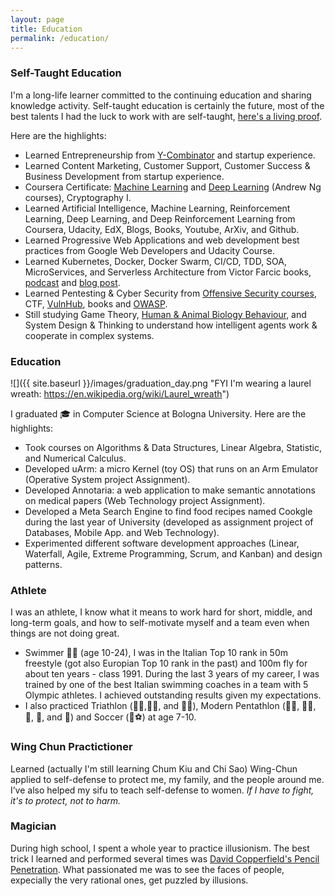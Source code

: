 ```yaml
---
layout: page
title: Education
permalink: /education/
---
```


### Self-Taught Education

I'm a long-life learner committed to the continuing education and sharing knowledge activity. Self-taught education is certainly the future, most of the best talents I had the luck to work with are self-taught, [here's a living proof](https://blog.floydhub.com/emils-story-as-a-self-taught-ai-researcher/).

Here are the highlights:

- Learned Entrepreneurship from [Y-Combinator](https://www.startupschool.org/) and startup experience.
- Learned Content Marketing, Customer Support, Customer Success & Business Development from startup experience.
- Coursera Certificate: [Machine Learning](https://blog.floydhub.com/best-deep-learning-courses-updated-for-2019/#ml) and [Deep Learning](https://blog.floydhub.com/best-deep-learning-courses-updated-for-2019/#deep-learning-specialization) (Andrew Ng courses), Cryptography I.
- Learned Artificial Intelligence, Machine Learning, Reinforcement Learning, Deep Learning, and Deep Reinforcement Learning from Coursera, Udacity, EdX, Blogs, Books, Youtube, ArXiv, and Github.
- Learned Progressive Web Applications and web development best practices from Google Web Developers and Udacity Course.
- Learned Kubernetes, Docker, Docker Swarm, CI/CD, TDD, SOA, MicroServices, and Serverless Architecture
from Victor Farcic books, [podcast](https://www.devopsparadox.com/) and [blog post](https://technologyconversations.com/).
- Learned Pentesting & Cyber Security from [Offensive Security courses](https://www.offensive-security.com/), CTF, [VulnHub](https://www.vulnhub.com/), books and [OWASP](https://wiki.owasp.org/index.php/Main_Page).
- Still studying Game Theory, [Human & Animal Biology Behaviour](https://www.youtube.com/playlist?list=PL848F2368C90DDC3D), and System Design & Thinking to understand how intelligent agents work & cooperate in complex systems.

### Education

![]({{ site.baseurl }}/images/graduation_day.png "FYI I'm wearing a laurel wreath: https://en.wikipedia.org/wiki/Laurel_wreath")

I graduated 🎓 in Computer Science at Bologna University. Here are the highlights:
- Took courses on Algorithms & Data Structures, Linear Algebra, Statistic, and Numerical Calculus.
- Developed uArm: a micro Kernel (toy OS) that runs on an Arm Emulator (Operative System project Assignment).
- Developed Annotaria: a web application to make semantic annotations on medical papers (Web Technology project Assignment).
- Developed a Meta Search Engine to find food recipes named Cookgle during the last year of University (developed as assignment project of Databases, Mobile App. and Web Technology).
- Experimented different software development approaches (Linear, Waterfall, Agile, Extreme Programming, Scrum, and Kanban) and design patterns.

### Athlete

I was an athlete, I know what it means to work hard for short, middle, and long-term goals, and how to self-motivate myself and a team even when things are not doing great. 

- Swimmer 🏊‍♂️ (age 10-24), I was in the Italian Top 10 rank in 50m freestyle (got also Europian Top 10 rank in the past) and 100m fly for about ten years - class 1991. During the last 3 years of my career, I was trained by one of the best Italian swimming coaches in a team with 5 Olympic athletes. I achieved outstanding results given my expectations.
- I also practiced Triathlon (🏊‍♂️,🚴‍♂️, and 🏃‍♂️), Modern Pentathlon (🏊‍♂️, 🏃‍♂️, 🤺, 🔫, and 🏇) and Soccer (🦵⚽️) at age 7-10.


### Wing Chun Practictioner

 Learned (actually I'm still learning Chum Kiu and Chi Sao) Wing-Chun applied to self-defense to protect me, my family, and the people around me. I’ve also helped my sifu to teach self-defense to women. _If I have to fight, it's to protect, not to harm._


### Magician

During high school, I spent a whole year to practice illusionism. The best trick I learned and performed several times was [David Copperfield's Pencil Penetration](https://youtu.be/RzQLQRaigj4). What passionated me was to see the faces of people, expecially the very rational ones, get puzzled by illusions.
